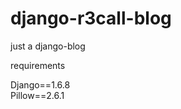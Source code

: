 django-r3call-blog
==================

just a django-blog


requirements
>
Django==1.6.8  
Pillow==2.6.1  